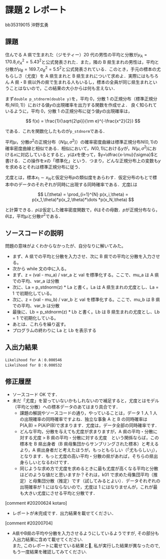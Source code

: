 # 課題 2 レポート

bb35319015 沖野玄勇

## 課題

住んでる A 県で生まれた（ジモティー）20 代の男性の平均と分散が$\mu_{A}=170.8$,$\sigma^2_{A}={5.43}^2$と公式発表された．また，隣の B 県生まれの男性は，平均と分散が$\mu_{B}=169.7$,$\sigma^2_{B}={5.5}^2$と公式発表されている．このとき，手元の標本の尤もらしさ（尤度）を A 県生まれと B 県生まれについて求めよ．実際にはもちろん A 県・B 県以外の県で生まれる人もいるし，標本の全員が同じ県生まれということはないので，この結果の大小からは何も言えない．

まず`double p_stdnorm(double y)`を，平均 0，分散 1 の正規分布（標準正規分布;$N(0,1)$）における値$y$の出現確率を出力する関数を作成せよ．
良く知られているように，平均 0，分散 1 の正規分布に従う値$y$の出現確率は，

$$
  f(x) = \frac{1}{\sqrt{2\pi}}{\rm e}^{-\frac{x^2}{2}}
$$

である．これを関数化したものが`p_stdnorm`である．

平均$\mu$，分散$\sigma^2$の正規分布（$N(\mu,\sigma^2)$）の確率密度曲線は標準正規分布$N(0,1)$の確率密度曲線と相似である．相似において，$N(0,1)$における$y$が，$N(\mu,\sigma^2)$における$x$に対応しているとすると，$y$は$x$を使って，$y=\dfrac{x-\mu}{\sigma}$と書ける．この操作を$x$の「標準化」という．つまり，どんな正規分布上の変数も$y$を求めるとそれは標準正規分布に従う．

尤度とは，標本$x_1\sim x_N$と仮定分布$p$の類似度をあらわす．仮定分布のもとで標本中のデータのそれぞれが同時に出現する同時確率である．尤度$L$は

$$
L(\theta) = \prod_{i=1}^{N} p(x_i,\theta) = p(x_1,\theta)*p(x_2,\theta)*\dots *p(x_N,\theta)
$$

と計算できる．$p$は仮定した確率密度関数で，$\theta$はその母数．$p$が正規分布なら，$\theta$は，平均$\mu$と分散$\sigma^2$である．

## ソースコードの説明

問題の意味がよくわからなかったが、自分なりに解いてみた。

- まず、A 県での平均と分散を入力させ、次に B 県での平均と分散を入力させる。
- 次から while 文の中に入る。
- まず、z = (val - mu_a) / var_a と val を標準化する。ここで、mu_a は A 県での平均、var_a は分散
- 次に、La = p_stdnorm(z) \* La と書く。La は A 県生まれの尤度とし、La = 1 で初期化している。
- 次に、z = (val - mu_b) / var_b と val を標準化する。ここで、mu_b は B 県での平均、var_b は分散
- 最後に、Lb = p_stdnorm(z) \* Lb と書く。Lb は B 県生まれの尤度とし、Lb = 1 で初期化している。
- あとは、これらを繰り返す。
- プログラムの終わりに La と Lb を表示する

## 入出力結果

```
Likelihood for A：0.000546
Likelihood for B：0.000532
```

## 修正履歴

- ソースコード OK です．
- 未だ「尤度」を習っていないかもしれないので補足すると，尤度とはモデル（平均と分散）への標本データのあてはまり具合です．
  - 課題の解説やソースコードの通り，やっていることは，データ 1 人 1 人の出現確率の同時確率ですよね．独立な事象 A と B の同時確率は P(A,B) = P(A)P(B)で求まります．尤度は，データ全部の同時確率です．
  - どんな平均，分散を与えても尤度が求まりますが，A 県の平均・分散に対する尤度 > B 県の平均・分散に対する尤度　という関係ならば，この標本を B 県出身者（B 県母集団からサンプリングされた標本）と考えるより，A 県出身者だと考えたほうが，もっともらしい（「尤もらしい」），となります．もっと尤度の高い平均・分散の県があれば，そちらの県出身らしいとなるわけです．
  - 同じような求め方で尤度を求めるときに最も尤度が高くなる平均と分散はどのような値だと思いますか？それは，k01 で求めた母集団平均（推定）と母集団分散（推定）です（試してみるとよい）．データそれぞれの出現確率が 1 にはならないので，尤度は 1 にはなりませんが，これが最も大きい尤度にさせる平均と分散です．

[comment #20200624 kotaro]
- レポートが未完成です．出力結果を載せてください．

[comment #20200704]
- A県やB県の平均や分散を入力させるようにしているようですが, その部分も入出力結果に含めて載せてください.  
また, このレポートに載せている結果と, 私が実行した結果が異なったので, もう一度結果を確認してみてください. 

